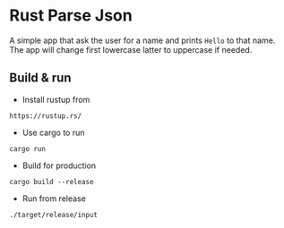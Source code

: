 # Rust Parse Json

A simple app that ask the user for a name and prints `Hello` to that name.
The app will change first lowercase latter to uppercase if needed.

## Build & run

* Install rustup from
```
https://rustup.rs/
```

* Use cargo to run
```
cargo run
```

* Build for production
```
cargo build --release
```

* Run from release
```
./target/release/input
```
